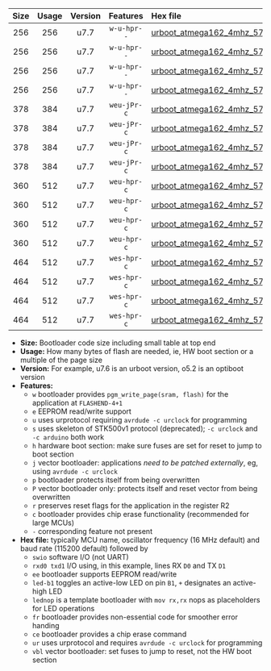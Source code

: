|Size|Usage|Version|Features|Hex file|
|:-:|:-:|:-:|:-:|:--|
|256|256|u7.7|`w-u-hpr--`|[urboot_atmega162_4mhz_57600bps_swio_rxb2_txb3_led+b0_ur.hex](https://raw.githubusercontent.com/stefanrueger/urboot.hex/main/mcus/atmega162/fcpu_4mhz/57600_bps/urboot_atmega162_4mhz_57600bps_swio_rxb2_txb3_led+b0_ur.hex)|
|256|256|u7.7|`w-u-hpr--`|[urboot_atmega162_4mhz_57600bps_swio_rxb2_txb3_lednop_ur.hex](https://raw.githubusercontent.com/stefanrueger/urboot.hex/main/mcus/atmega162/fcpu_4mhz/57600_bps/urboot_atmega162_4mhz_57600bps_swio_rxb2_txb3_lednop_ur.hex)|
|256|256|u7.7|`w-u-hpr--`|[urboot_atmega162_4mhz_57600bps_swio_rxd0_txd1_led+b0_ur.hex](https://raw.githubusercontent.com/stefanrueger/urboot.hex/main/mcus/atmega162/fcpu_4mhz/57600_bps/urboot_atmega162_4mhz_57600bps_swio_rxd0_txd1_led+b0_ur.hex)|
|256|256|u7.7|`w-u-hpr--`|[urboot_atmega162_4mhz_57600bps_swio_rxd0_txd1_lednop_ur.hex](https://raw.githubusercontent.com/stefanrueger/urboot.hex/main/mcus/atmega162/fcpu_4mhz/57600_bps/urboot_atmega162_4mhz_57600bps_swio_rxd0_txd1_lednop_ur.hex)|
|378|384|u7.7|`weu-jPr-c`|[urboot_atmega162_4mhz_57600bps_swio_rxb2_txb3_ee_led+b0_fr_ce_ur_vbl.hex](https://raw.githubusercontent.com/stefanrueger/urboot.hex/main/mcus/atmega162/fcpu_4mhz/57600_bps/urboot_atmega162_4mhz_57600bps_swio_rxb2_txb3_ee_led+b0_fr_ce_ur_vbl.hex)|
|378|384|u7.7|`weu-jPr-c`|[urboot_atmega162_4mhz_57600bps_swio_rxb2_txb3_ee_lednop_fr_ce_ur_vbl.hex](https://raw.githubusercontent.com/stefanrueger/urboot.hex/main/mcus/atmega162/fcpu_4mhz/57600_bps/urboot_atmega162_4mhz_57600bps_swio_rxb2_txb3_ee_lednop_fr_ce_ur_vbl.hex)|
|378|384|u7.7|`weu-jPr-c`|[urboot_atmega162_4mhz_57600bps_swio_rxd0_txd1_ee_led+b0_fr_ce_ur_vbl.hex](https://raw.githubusercontent.com/stefanrueger/urboot.hex/main/mcus/atmega162/fcpu_4mhz/57600_bps/urboot_atmega162_4mhz_57600bps_swio_rxd0_txd1_ee_led+b0_fr_ce_ur_vbl.hex)|
|378|384|u7.7|`weu-jPr-c`|[urboot_atmega162_4mhz_57600bps_swio_rxd0_txd1_ee_lednop_fr_ce_ur_vbl.hex](https://raw.githubusercontent.com/stefanrueger/urboot.hex/main/mcus/atmega162/fcpu_4mhz/57600_bps/urboot_atmega162_4mhz_57600bps_swio_rxd0_txd1_ee_lednop_fr_ce_ur_vbl.hex)|
|360|512|u7.7|`weu-hpr-c`|[urboot_atmega162_4mhz_57600bps_swio_rxb2_txb3_ee_led+b0_fr_ce_ur.hex](https://raw.githubusercontent.com/stefanrueger/urboot.hex/main/mcus/atmega162/fcpu_4mhz/57600_bps/urboot_atmega162_4mhz_57600bps_swio_rxb2_txb3_ee_led+b0_fr_ce_ur.hex)|
|360|512|u7.7|`weu-hpr-c`|[urboot_atmega162_4mhz_57600bps_swio_rxb2_txb3_ee_lednop_fr_ce_ur.hex](https://raw.githubusercontent.com/stefanrueger/urboot.hex/main/mcus/atmega162/fcpu_4mhz/57600_bps/urboot_atmega162_4mhz_57600bps_swio_rxb2_txb3_ee_lednop_fr_ce_ur.hex)|
|360|512|u7.7|`weu-hpr-c`|[urboot_atmega162_4mhz_57600bps_swio_rxd0_txd1_ee_led+b0_fr_ce_ur.hex](https://raw.githubusercontent.com/stefanrueger/urboot.hex/main/mcus/atmega162/fcpu_4mhz/57600_bps/urboot_atmega162_4mhz_57600bps_swio_rxd0_txd1_ee_led+b0_fr_ce_ur.hex)|
|360|512|u7.7|`weu-hpr-c`|[urboot_atmega162_4mhz_57600bps_swio_rxd0_txd1_ee_lednop_fr_ce_ur.hex](https://raw.githubusercontent.com/stefanrueger/urboot.hex/main/mcus/atmega162/fcpu_4mhz/57600_bps/urboot_atmega162_4mhz_57600bps_swio_rxd0_txd1_ee_lednop_fr_ce_ur.hex)|
|464|512|u7.7|`wes-hpr-c`|[urboot_atmega162_4mhz_57600bps_swio_rxb2_txb3_ee_led+b0_fr_ce.hex](https://raw.githubusercontent.com/stefanrueger/urboot.hex/main/mcus/atmega162/fcpu_4mhz/57600_bps/urboot_atmega162_4mhz_57600bps_swio_rxb2_txb3_ee_led+b0_fr_ce.hex)|
|464|512|u7.7|`wes-hpr-c`|[urboot_atmega162_4mhz_57600bps_swio_rxb2_txb3_ee_lednop_fr_ce.hex](https://raw.githubusercontent.com/stefanrueger/urboot.hex/main/mcus/atmega162/fcpu_4mhz/57600_bps/urboot_atmega162_4mhz_57600bps_swio_rxb2_txb3_ee_lednop_fr_ce.hex)|
|464|512|u7.7|`wes-hpr-c`|[urboot_atmega162_4mhz_57600bps_swio_rxd0_txd1_ee_led+b0_fr_ce.hex](https://raw.githubusercontent.com/stefanrueger/urboot.hex/main/mcus/atmega162/fcpu_4mhz/57600_bps/urboot_atmega162_4mhz_57600bps_swio_rxd0_txd1_ee_led+b0_fr_ce.hex)|
|464|512|u7.7|`wes-hpr-c`|[urboot_atmega162_4mhz_57600bps_swio_rxd0_txd1_ee_lednop_fr_ce.hex](https://raw.githubusercontent.com/stefanrueger/urboot.hex/main/mcus/atmega162/fcpu_4mhz/57600_bps/urboot_atmega162_4mhz_57600bps_swio_rxd0_txd1_ee_lednop_fr_ce.hex)|

- **Size:** Bootloader code size including small table at top end
- **Usage:** How many bytes of flash are needed, ie, HW boot section or a multiple of the page size
- **Version:** For example, u7.6 is an urboot version, o5.2 is an optiboot version
- **Features:**
  + `w` bootloader provides `pgm_write_page(sram, flash)` for the application at `FLASHEND-4+1`
  + `e` EEPROM read/write support
  + `u` uses urprotocol requiring `avrdude -c urclock` for programming
  + `s` uses skeleton of STK500v1 protocol (deprecated); `-c urclock` and `-c arduino` both work
  + `h` hardware boot section: make sure fuses are set for reset to jump to boot section
  + `j` vector bootloader: applications *need to be patched externally*, eg, using `avrdude -c urclock`
  + `p` bootloader protects itself from being overwritten
  + `P` vector bootloader only: protects itself and reset vector from being overwritten
  + `r` preserves reset flags for the application in the register R2
  + `c` bootloader provides chip erase functionality (recommended for large MCUs)
  + `-` corresponding feature not present
- **Hex file:** typically MCU name, oscillator frequency (16 MHz default) and baud rate (115200 default) followed by
  + `swio` software I/O (not UART)
  + `rxd0 txd1` I/O using, in this example, lines RX `D0` and TX `D1`
  + `ee` bootloader supports EEPROM read/write
  + `led-b1` toggles an active-low LED on pin `B1`, `+` designates an active-high LED
  + `lednop` is a template bootloader with `mov rx,rx` nops as placeholders for LED operations
  + `fr` bootloader provides non-essential code for smoother error handing
  + `ce` bootloader provides a chip erase command
  + `ur` uses urprotocol and requires `avrdude -c urclock` for programming
  + `vbl` vector bootloader: set fuses to jump to reset, not the HW boot section
